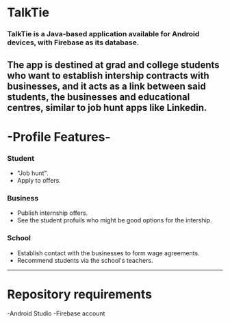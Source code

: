 # TalkTie

### TalkTie is a Java-based application available for Android devices, with Firebase as its database.
The app is destined at grad and college students who want to establish intership contracts with businesses, 
and it acts as a link between said students, the businesses and educational centres, similar to job hunt apps like Linkedin.
-------------------------------------------------------------------------------
# -Profile Features-

### **Student**
- "Job hunt".
- Apply to offers.

### **Business**
- Publish internship offers.
- See the student profuils who might be good options for the intership.

### **School** 
- Establish contact with the businesses to form wage agreements.
- Recommend students via the school's teachers.
----------------------------------------------------------------------------
# **Repository requirements**
-Android Studio
-Firebase account

